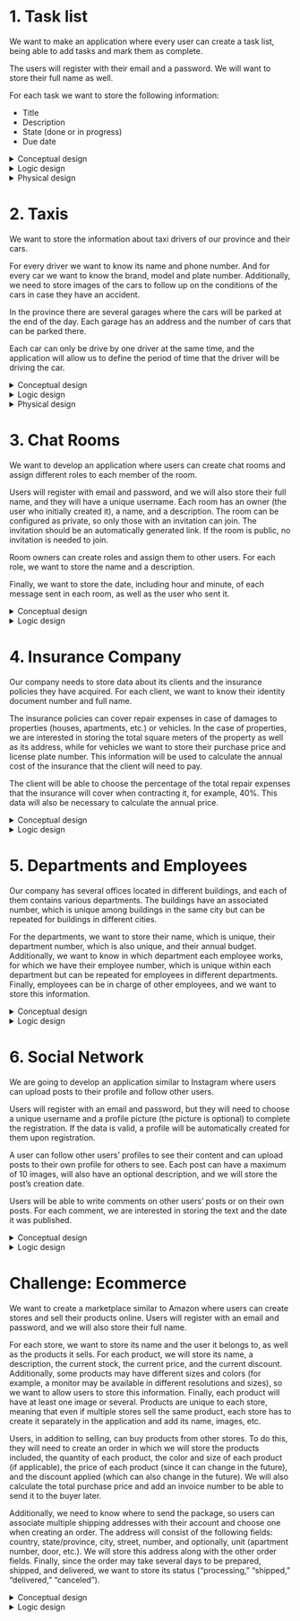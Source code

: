 # 1. Task list

We want to make an application where every user can create a task list, being able to add tasks and mark them as complete.

The users will register with their email and a password. We will want to store their full name as well.

For each task we want to store the following information:
- Title
- Description
- State (done or in progress)
- Due date

<details>
<summary>Conceptual design</summary>

<img style="width: 100%;" src="./diagrams/conceptual/1_task_lists.png">

</details>

<details>
<summary>Logic design</summary>

<img style="width: 100%;" src="./diagrams/logic/1_task_lists.png">

</details>

<details>
<summary>Physical design</summary>

```sql
CREATE database task_lists;
USE task_lists;

CREATE TABLE users (
    id INT UNSIGNED AUTO_INCREMENT PRIMARY KEY,
    name VARCHAR(255) NOT NULL,
    email VARCHAR(255) UNIQUE NOT NULL,
    password VARCHAR(255) NOT NULL
);

CREATE TABLE tasks (
  id INT UNSIGNED AUTO_INCREMENT PRIMARY KEY,
  user_id INT UNSIGNED NOT NULL,
  title VARCHAR(255) NOT NULL,
  description TEXT NOT NULL,
  status ENUM('todo', 'in_progress', 'done') NOT NULL DEFAULT 'todo',
  due_date DATETIME NOT NULL,

  FOREIGN KEY (user_id) REFERENCES users(id)
      ON UPDATE  CASCADE
      ON DELETE  CASCADE
);

```
</details>

# 2. Taxis

We want to store the information about taxi drivers of our province and their cars.

For every driver we want to know its name and phone number. And for every car we want to know the brand, model and plate number. Additionally,
we need to store images of the cars to follow up on the conditions of the cars in case they have an accident.

In the province there are several garages where the cars will be parked at the end of the day. Each garage has an address and the number
of cars that can be parked there.

Each car can only be drive by one driver at the same time, and the application will allow us to define the period of time that the driver
will be driving the car.

<details>
<summary>Conceptual design</summary>

<img style="width: 100%;" src="./diagrams/conceptual/2_taxis.png">

</details>

<details>
<summary>Logic design</summary>

<img style="width: 100%;" src="./diagrams/logic/2_taxis.png">

</details>

<details>
<summary>Physical design</summary>

```sql
CREATE database taxis;
USE taxis;

CREATE TABLE drivers (
    id INT UNSIGNED AUTO_INCREMENT PRIMARY KEY,
    name VARCHAR(255) NOT NULL,
    phone_number VARCHAR(255) NOT NULL
);

CREATE TABLE garages (
    id INT UNSIGNED AUTO_INCREMENT PRIMARY KEY,
    city VARCHAR(255) NOT NULL,
    street VARCHAR(255) NOT NULL,
    number VARCHAR(255) NOT NULL
);

CREATE TABLE vehicles (
    id INT UNSIGNED AUTO_INCREMENT PRIMARY KEY,
    garage_id INT UNSIGNED,
    plate_number VARCHAR(255) UNIQUE NOT NULL,
    brand VARCHAR(255) NOT NULL,
    model VARCHAR(255) NOT NULL,

    FOREIGN KEY (garage_id) REFERENCES garages(id)
        ON UPDATE  CASCADE
        ON DELETE  SET NULL
);

CREATE TABLE vehicle_image (
    vehicle_id INT UNSIGNED NOT NULL,
    url VARCHAR(255) NOT NULL,

    FOREIGN KEY (vehicle_id) REFERENCES vehicles(id)
        ON UPDATE  CASCADE
        ON DELETE  CASCADE
);

CREATE TABLE driver_vehicle (
    driver_id INT UNSIGNED NOT NULL UNIQUE,
    vehicle_id INT UNSIGNED NOT NULL UNIQUE,
    start_date DATETIME NOT NULL,
    end_date DATETIME NOT NULL,

    FOREIGN KEY (driver_id) REFERENCES drivers(id)
        ON UPDATE  CASCADE
        ON DELETE  CASCADE,
    FOREIGN KEY (vehicle_id) REFERENCES vehicles(id)
        ON UPDATE  CASCADE
        ON DELETE  CASCADE
);

```
</details>

# 3. Chat Rooms

We want to develop an application where users can create chat rooms and assign different roles to each member of the room. 

Users will register with email and password, and we will also store their full name, and they will have a unique username. Each room has an 
owner (the user who initially created it), a name, and a description. The room can be configured as private, so only those with an 
invitation can join. The invitation should be an automatically generated link. If the room is public, no invitation is needed to join.

Room owners can create roles and assign them to other users. For each role, we want to store the name and a description.

Finally, we want to store the date, including hour and minute, of each message sent in each room, as well as the user who sent it.

<details>
<summary>Conceptual design</summary>

<img style="width: 100%;" src="./diagrams/conceptual/3_chat_rooms.png">

</details>

<details>
<summary>Logic design</summary>

<img style="width: 100%;" src="./diagrams/logic/3_chat_rooms.png">

</details>

# 4. Insurance Company

Our company needs to store data about its clients and the insurance policies they have acquired. For each client, we want to know their 
identity document number and full name.

The insurance policies can cover repair expenses in case of damages to properties (houses, apartments, etc.) or vehicles. In the case of 
properties, we are interested in storing the total square meters of the property as well as its address, while for vehicles we want to 
store their purchase price and license plate number. This information will be used to calculate the annual cost of the insurance that the 
client will need to pay.

The client will be able to choose the percentage of the total repair expenses that the insurance will cover when contracting it, for 
example, 40%. This data will also be necessary to calculate the annual price.

<details>
<summary>Conceptual design</summary>

<img style="width: 100%;" src="./diagrams/conceptual/4_insurance_company.png">

</details>

<details>
<summary>Logic design</summary>

<img style="width: 100%;" src="./diagrams/logic/4_insurance_company.png">

</details>

# 5. Departments and Employees

Our company has several offices located in different buildings, and each of them contains various departments. The buildings have an 
associated number, which is unique among buildings in the same city but can be repeated for buildings in different cities.

For the departments, we want to store their name, which is unique, their department number, which is also unique, and their annual budget. 
Additionally, we want to know in which department each employee works, for which we have their employee number, which is unique within each 
department but can be repeated for employees in different departments. Finally, employees can be in charge of other employees, and we want 
to store this information.

<details>
<summary>Conceptual design</summary>

<img style="width: 100%;" src="./diagrams/conceptual/5_departments_and_employees.png">

</details>

<details>
<summary>Logic design</summary>

<img style="width: 100%;" src="./diagrams/logic/5_departments_and_employees.png">

</details>

# 6. Social Network

We are going to develop an application similar to Instagram where users can upload posts to their profile and follow other users.

Users will register with an email and password, but they will need to choose a unique username and a profile picture (the picture is 
optional) to complete the registration. If the data is valid, a profile will be automatically created for them upon registration.

A user can follow other users’ profiles to see their content and can upload posts to their own profile for others to see. Each post can 
have a maximum of 10 images, will also have an optional description, and we will store the post’s creation date.

Users will be able to write comments on other users’ posts or on their own posts. For each comment, we are interested in storing the text 
and the date it was published.

<details>
<summary>Conceptual design</summary>

<img style="width: 100%;" src="./diagrams/conceptual/6_social_network.png">

</details>

<details>
<summary>Logic design</summary>

<img style="width: 100%;" src="./diagrams/logic/6_social_network.png">

</details>

# Challenge: Ecommerce

We want to create a marketplace similar to Amazon where users can create stores and sell their products online. Users will register with an 
email and password, and we will also store their full name.

For each store, we want to store its name and the user it belongs to, as well as the products it sells. For each product, we will store its
name, a description, the current stock, the current price, and the current discount. Additionally, some products may have different sizes 
and colors (for example, a monitor may be available in different resolutions and sizes), so we want to allow users to store this information. 
Finally, each product will have at least one image or several. Products are unique to each store, meaning that even if multiple stores sell 
the same product, each store has to create it separately in the application and add its name, images, etc.

Users, in addition to selling, can buy products from other stores. To do this, they will need to create an order in which we will store the 
products included, the quantity of each product, the color and size of each product (if applicable), the price of each product (since it 
can change in the future), and the discount applied (which can also change in the future). We will also calculate the total purchase price 
and add an invoice number to be able to send it to the buyer later.

Additionally, we need to know where to send the package, so users can associate multiple shipping addresses with their account and choose 
one when creating an order. The address will consist of the following fields: country, state/province, city, street, number, and optionally,
unit (apartment number, door, etc.). We will store this address along with the other order fields. Finally, since the order may take several
days to be prepared, shipped, and delivered, we want to store its status (“processing,” “shipped,” “delivered,” “canceled”).

<details>
<summary>Conceptual design</summary>

<img style="width: 100%;" src="./diagrams/conceptual/challenge_ecommerce.png">

</details>

<details>
<summary>Logic design</summary>

<img style="width: 100%;" src="./diagrams/logic/challenge_ecommerce.png">

</details>